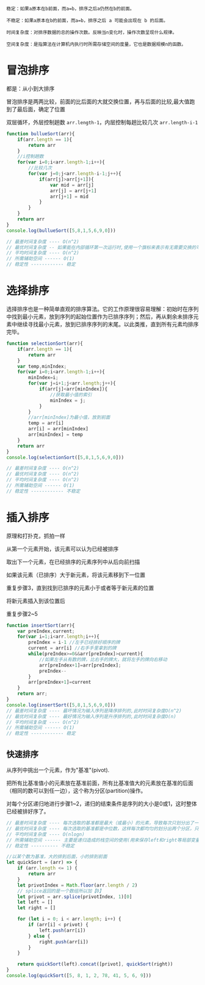     稳定：如果a原本在b前面，而a=b，排序之后a仍然在b的前面。

    不稳定：如果a原本在b的前面，而a=b，排序之后 a 可能会出现在 b 的后面。

    时间复杂度：对排序数据的总的操作次数。反映当n变化时，操作次数呈现什么规律。

    空间复杂度：是指算法在计算机内执行时所需存储空间的度量，它也是数据规模n的函数。

# 冒泡排序
都是：从小到大排序

冒泡排序是两两比较，前面的比后面的大就交换位置，再与后面的比较,最大值跑到了最后面，确定了位置

双层循环，外层控制趟数 `arr.length-1`，内层控制每趟比较几次 `arr.length-i-1`

````js
function bullueSort(arr){
    if(arr.length == 1){
        return arr
    }
    //i控制趟数
    for(var i=0;i<arr.length-1;i++){
        //比较几次
        for(var j=0;j<arr.length-i-1;j++){
            if(arr[j]>arr[j+1]){
                var mid = arr[j]
                arr[j] = arr[j+1]
                arr[j+1] = mid
            }
        }
    }
    return arr
}
console.log(bullueSort([5,8,1,5,6,9,0]))

// 最差时间复杂度 ---- O(n^2)
// 最优时间复杂度 -- 如果能在内部循环第一次运行时,使用一个旗标来表示有无需要交换的可能,可以把最优时间复杂度降低到O(n)
// 平均时间复杂度 ---- O(n^2)
// 所需辅助空间 ------ O(1)
// 稳定性 ------------ 稳定
````

# 选择排序
选择排序也是一种简单直观的排序算法。它的工作原理很容易理解：初始时在序列中找到最小元素，放到序列的起始位置作为已排序序列；然后，再从剩余未排序元素中继续寻找最小元素，放到已排序序列的末尾。以此类推，直到所有元素均排序完毕。
```js
function selectionSort(arr){
    if(arr.length == 1){
        return arr
    }
    var temp,minIndex;
    for(var i=0;i<arr.length-1;i++){
        minIndex=i;
        for(var j=i+1;j<arr.length;j++){
            if(arr[j]<arr[minIndex]){
                //获取最小值的索引
                minIndex = j;
            }
        }
        //arr[minIndex]为最小值，放到前面
        temp = arr[i]
        arr[i] = arr[minIndex]
        arr[minIndex] = temp
    }
    return arr
}
console.log(selectionSort([5,8,1,5,6,9,0]))

// 最差时间复杂度 ---- O(n^2)
// 最优时间复杂度 ---- O(n^2)
// 平均时间复杂度 ---- O(n^2)
// 所需辅助空间 ------ O(1)
// 稳定性 ------------ 不稳定
```

# 插入排序
原理和打扑克，抓拍一样

从第一个元素开始，该元素可以认为已经被排序

取出下一个元素，在已经排序的元素序列中从后向前扫描

如果该元素（已排序）大于新元素，将该元素移到下一位置

重复步骤3，直到找到已排序的元素小于或者等于新元素的位置

将新元素插入到该位置后

重复步骤2~5
```js
function insertSort(arr){
    var preIndex,current;
    for(var i=1;i<arr.length;i++){
        preIndex = i-1 //左手已经排好顺序的牌
        current = arr[i] //右手手里拿到的牌
        while(preIndex>=0&&arr[preIndex]>current){
            //如果左手从有数的牌，比右手的牌大，就将左手的牌向右移动
            arr[preIndex+1]=arr[preIndex];
            preIndex--
        }
        arr[preIndex+1]=current
    }
    return arr;
}
console.log(insertSort([5,8,1,5,6,9,0]))
// 最差时间复杂度 ---- 最坏情况为输入序列是降序排列的,此时时间复杂度O(n^2)
// 最优时间复杂度 ---- 最好情况为输入序列是升序排列的,此时时间复杂度O(n)
// 平均时间复杂度 ---- O(n^2)
// 所需辅助空间 ------ O(1)
// 稳定性 ------------ 稳定
```

## 快速排序
从序列中挑出一个元素，作为"基准"(pivot).

把所有比基准值小的元素放在基准前面，所有比基准值大的元素放在基准的后面（相同的数可以到任一边），这个称为分区(partition)操作。

对每个分区递归地进行步骤1~2，递归的结束条件是序列的大小是0或1，这时整体已经被排好序了。

```js
// 最差时间复杂度 ---- 每次选取的基准都是最大（或最小）的元素，导致每次只划分出了一个分区，需要进行n-1次划分才能结束递归，时间复杂度为O(n^2)
// 最优时间复杂度 ---- 每次选取的基准都是中位数，这样每次都均匀的划分出两个分区，只需要logn次划分就能结束递归，时间复杂度为O(nlogn)
// 平均时间复杂度 ---- O(nlogn)
// 所需辅助空间 ------ 主要是递归造成的栈空间的使用(用来保存left和right等局部变量)，取决于递归树的深度，一般为O(logn)，最差为O(n)       
// 稳定性 ---------- 不稳定

//以某个数为基准，大的排到后面，小的排到前面
let quickSort = (arr) => {
    if (arr.length <= 1) {
        return arr
    }
    let privotIndex = Math.floor(arr.length / 2)
    // splice返回的是一个数组所以加【0】
    let privot = arr.splice(privotIndex, 1)[0]
    let left = []
    let right = []

    for (let i = 0; i < arr.length; i++) {
        if (arr[i] < privot) {
            left.push(arr[i])
        } else {
            right.push(arr[i])
        }
    }

    return quickSort(left).concat([privot], quickSort(right))
}
console.log(quickSort([5, 8, 1, 2, 78, 41, 5, 6, 9]))

```